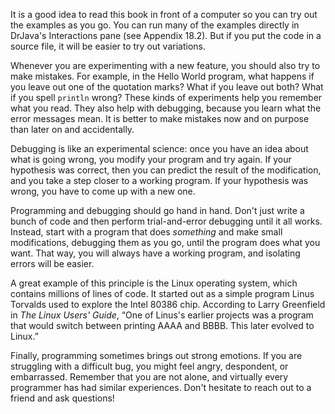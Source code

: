 It is a good idea to read this book in front of a computer so you can try out the examples as you go. You can run many of the examples directly in DrJava's Interactions pane (see Appendix 18.2). But if you put the code in a source file, it will be easier to try out variations.


Whenever you are experimenting with a new feature, you should also try to make mistakes. For example, in the Hello World program, what happens if you leave out one of the quotation marks? What if you leave out both? What if you spell `println` wrong? These kinds of experiments help you remember what you read. They also help with debugging, because you learn what the error messages mean. It is better to make mistakes now and on purpose than later on and accidentally.



Debugging is like an experimental science: once you have an idea about what is going wrong, you modify your program and try again. If your hypothesis was correct, then you can predict the result of the modification, and you take a step closer to a working program. If your hypothesis was wrong, you have to come up with a new one.

Programming and debugging should go hand in hand. Don't just write a bunch of code and then perform trial-and-error debugging until it all works. Instead, start with a program that does *something* and make small modifications, debugging them as you go, until the program does what you want. That way, you will always have a working program, and isolating errors will be easier.


A great example of this principle is the Linux operating system, which contains millions of lines of code. It started out as a simple program Linus Torvalds used to explore the Intel 80386 chip. According to Larry Greenfield in *The Linux Users' Guide*, “One of Linus's earlier projects was a program that would switch between printing AAAA and BBBB. This later evolved to Linux.”


Finally, programming sometimes brings out strong emotions. If you are struggling with a difficult bug, you might feel angry, despondent, or embarrassed. Remember that you are not alone, and virtually every programmer has had similar experiences. Don't hesitate to reach out to a friend and ask questions!